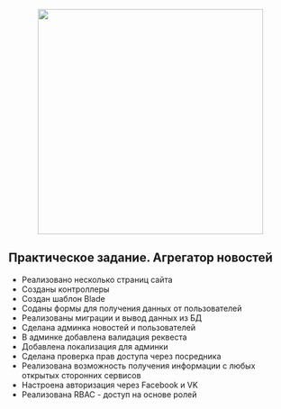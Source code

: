 <p align="center"><a href="https://laravel.com" target="_blank"><img src="https://raw.githubusercontent.com/laravel/art/master/logo-lockup/5%20SVG/2%20CMYK/1%20Full%20Color/laravel-logolockup-cmyk-red.svg" width="400"></a></p>

## Практическое задание. Агрегатор новостей

- Реализовано несколько страниц сайта
- Созданы контроллеры
- Создан шаблон Blade
- Соданы формы для получения данных от пользователей
- Реализованы миграции и вывод данных из БД
- Сделана админка новостей и пользователей
- В админке добавлена валидация реквеста
- Добавлена локализация для админки
- Сделана проверка прав доступа через посредника
- Реализована возможность получения информации с любых открытых сторонних сервисов
- Настроена авторизация через Facebook и VK
- Реализована RBAC - доступ на основе ролей
